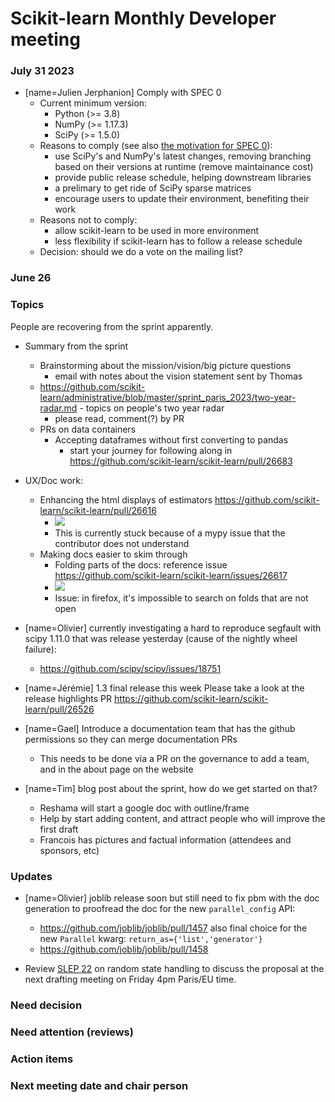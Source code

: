 # Scikit-learn Monthly Developer meeting

### July 31 2023

- [name=Julien Jerphanion] Comply with SPEC 0
    - Current minimum version:
        - Python (>= 3.8)
        - NumPy (>= 1.17.3)
        - SciPy (>= 1.5.0)
    - Reasons to comply (see also [the motivation for SPEC 0](https://scientific-python.org/specs/spec-0000/#motivation)):
        - use SciPy's and NumPy's latest changes, removing branching based on their versions at runtime (remove maintainance cost)
        - provide public release schedule, helping downstream libraries
        - a prelimary to get ride of SciPy sparse matrices
        - encourage users to update their environment, benefiting their work
    - Reasons not to comply:
        - allow scikit-learn to be used in more environment
        - less flexibility if scikit-learn has to follow a release schedule
    - Decision: should we do a vote on the mailing list?

### June 26

### Topics

People are recovering from the sprint apparently.
- Summary from the sprint
    - Brainstorming about the mission/vision/big picture questions
        - email with notes about the vision statement sent by Thomas
    - https://github.com/scikit-learn/administrative/blob/master/sprint_paris_2023/two-year-radar.md - topics on people's two year radar
        - please read, comment(?) by PR
    - PRs on data containers
        - Accepting dataframes without first converting to pandas
            - start your journey for following along in https://github.com/scikit-learn/scikit-learn/pull/26683
- UX/Doc work:
    - Enhancing the html displays of estimators https://github.com/scikit-learn/scikit-learn/pull/26616
        - ![](https://hackmd.io/_uploads/BJfAKXwu3.png)
        - This is currently stuck because of a mypy issue that the contributor does not understand
    - Making docs easier to skim through
        - Folding parts of the docs: reference issue https://github.com/scikit-learn/scikit-learn/issues/26617
        - ![](https://hackmd.io/_uploads/ry1McmPdn.png)
        - Issue: in firefox, it's impossible to search on folds that are not open

- [name=Olivier] currently investigating a hard to reproduce segfault with scipy 1.11.0 that was release yesterday (cause of the nightly wheel failure):
    - https://github.com/scipy/scipy/issues/18751

- [name=Jérémie] 1.3 final release this week
  Please take a look at the release highlights PR https://github.com/scikit-learn/scikit-learn/pull/26526

- [name=Gael] Introduce a documentation team that has the github permissions so they can merge documentation PRs
    - This needs to be done via a PR on the governance to add a team, and in the about page on the website
- [name=Tim] blog post about the sprint, how do we get started on that?
    - Reshama will start a google doc with outline/frame
    - Help by start adding content, and attract people who will improve the first draft
    - Francois has pictures and factual information (attendees and sponsors, etc)

### Updates

- [name=Olivier] joblib release soon but still need to fix pbm with the doc generation to proofread the doc for the new `parallel_config` API:
    - https://github.com/joblib/joblib/pull/1457
  also final choice for the new `Parallel` kwarg: `return_as={'list','generator'}`
    - https://github.com/joblib/joblib/pull/1458

- Review [SLEP 22](https://github.com/scikit-learn/enhancement_proposals/pull/88) on random state handling to discuss the proposal at the next drafting meeting on Friday 4pm Paris/EU time.


### Need decision

### Need attention (reviews)

### Action items

### Next meeting date and chair person

